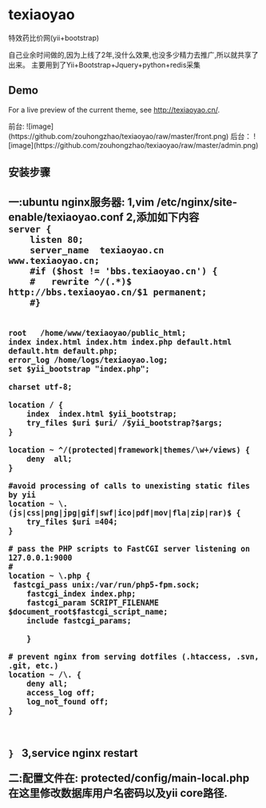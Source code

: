 # texiaoyao
特效药比价网(yii+bootstrap)
<p>
自己业余时间做的,因为上线了2年,没什么效果,也没多少精力去推广,所以就共享了出来。
主要用到了Yii+Bootstrap+Jquery+python+redis采集
</p>
<h2><a id="user-content-demo" class="anchor" href="#demo" aria-hidden="true"><span class="octicon octicon-link"></span></a>Demo</h2>
<p>For a live preview of the current theme, see <a href="http://texiaoyao.cn/">http://texiaoyao.cn/</a>.</p>
<p>
前台:
![image](https://github.com/zouhongzhao/texiaoyao/raw/master/front.png)
后台：
![image](https://github.com/zouhongzhao/texiaoyao/raw/master/admin.png)
</p>
<h2>安装步骤<h2>
<p>
一:ubuntu nginx服务器:
1,vim /etc/nginx/site-enable/texiaoyao.conf
2,添加如下内容
<code>
server {
    listen 80;
    server_name  texiaoyao.cn www.texiaoyao.cn;
    #if ($host != 'bbs.texiaoyao.cn') {
    #   rewrite ^/(.*)$ http://bbs.texiaoyao.cn/$1 permanent;
    #}

    root   /home/www/texiaoyao/public_html;
    index index.html index.htm index.php default.html default.htm default.php;
    error_log /home/logs/texiaoyao.log;
    set $yii_bootstrap "index.php";

    charset utf-8;

    location / {
        index  index.html $yii_bootstrap;
        try_files $uri $uri/ /$yii_bootstrap?$args;
    }

    location ~ ^/(protected|framework|themes/\w+/views) {
        deny  all;
    }

    #avoid processing of calls to unexisting static files by yii
    location ~ \.(js|css|png|jpg|gif|swf|ico|pdf|mov|fla|zip|rar)$ {
        try_files $uri =404;
    }

    # pass the PHP scripts to FastCGI server listening on 127.0.0.1:9000
    #
    location ~ \.php {
     fastcgi_pass unix:/var/run/php5-fpm.sock;
        fastcgi_index index.php;
        fastcgi_param SCRIPT_FILENAME $document_root$fastcgi_script_name;
        include fastcgi_params;

        }

    # prevent nginx from serving dotfiles (.htaccess, .svn, .git, etc.)
    location ~ /\. {
        deny all;
        access_log off;
        log_not_found off;
    }
}
</code>
3,service nginx restart
<p>
<p>
二:配置文件在:
protected/config/main-local.php
在这里修改数据库用户名密码以及yii core路径.
</p>
